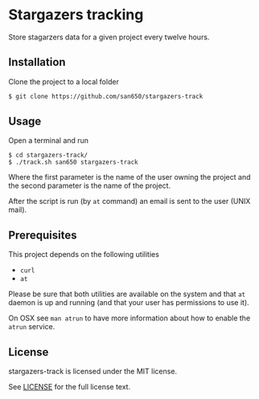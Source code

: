 # Stargazers tracking

Store stagarzers data for a given project every twelve hours.

## Installation

Clone the project to a local folder

```sh
$ git clone https://github.com/san650/stargazers-track
```

## Usage

Open a terminal and run

```
$ cd stargazers-track/
$ ./track.sh san650 stargazers-track
```

Where the first parameter is the name of the user owning the project and the
second parameter is the name of the project.

After the script is run (by `at` command) an email is sent to the user (UNIX
mail).

## Prerequisites

This project depends on the following utilities

* `curl`
* `at`

Please be sure that both utilities are available on the system and that `at`
daemon is up and running (and that your user has permissions to use it).

On OSX see `man atrun` to have more information about how to enable the `atrun`
service.

## License

stargazers-track is licensed under the MIT license.

See [LICENSE](./LICENSE) for the full license text.
